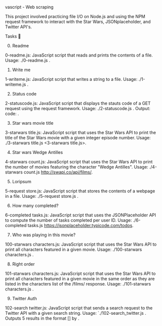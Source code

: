 vascript - Web scraping

This project involved practicing file I/O on Node.js and using the NPM request framework to interact with the Star Wars, JSONplaceholder, and Twitter API's.

Tasks 📃

0. Readme

0-readme.js: JavaScript script that reads and prints the contents of a file.
Usage: ./0-readme.js <file path>.

1. Write me

1-writeme.js: JavaScript script that writes a string to a file.
Usage: ./1-writeme.js <file path> <string to write>.

2. Status code

2-statuscode.js: JavaScript script that displays the stauts code of a GET request using the request framework.
Usage: ./2-statuscode.js <URL to GET>.
Output: code: <status code>.

3. Star wars movie title

3-starwars title.js: JavaScript script that uses the Star Wars API to print the title of the Star Wars movie with a given integer episode number.
Usage: ./3-starwars title.js <3-starwars title.js>.

4. Star wars Wedge Antilles

4-starwars count.js: JavaScript script that uses the Star Wars API to print the number of movies featuring the character "Wedge Antilles".
Usage: ./4-starwars count.js http://swapi.co/api/films/.

5. Loripsum

5-request store.js: JavaScript script that stores the contents of a webpage in a file.
Usage: ./5-request store.js <URL to get> <file path to store content in>.

6. How many completed?

6-completed tasks.js: JavaScript script that uses the JSONPlaceholder API to compute the number of tasks completed per user ID.
Usage: ./6-completed tasks.js https://jsonplaceholder.typicode.com/todos.

7. Who was playing in this movie?

100-starwars characters.js: JavaScript script that uses the Star Wars API to print all characters featured in a given movie.
Usage: ./100-starwars characters.js <movie ID>.

8. Right order

101-starwars characters.js: JavaScript script that uses the Star Wars API to print all characters featured in a given movie in the same order as they are listed in the characters list of the /films/ response.
Usage: ./101-starwars characters.js <movie ID>.

9. Twitter Auth

102-search twitter.js: JavaScript script that sends a search request to the Twitter API with a given search string.
Usage: `./102-search_twitter.js .
Outputs 5 results in the format [<Tweet ID>] <Tweet text> by <Tweet owner name>.
